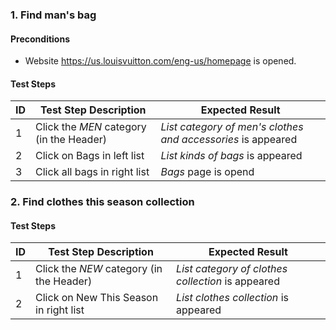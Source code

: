 
### 1. Find man's bag

#### Preconditions

- Website https://us.louisvuitton.com/eng-us/homepage is opened.

#### Test Steps

| ID                 | Test Step Description                            | Expected Result                                                                                                                                                                                                                        |
| ------------------ | ------------------------------------------------ | -------------------------------------------------------------------------------------------------------------------------------------------------------------------------------------------------------------------------------------- |
| 1                  | Click the _MEN_ category (in the Header)         | _List category of men's clothes and accessories_ is appeared                                                                                                                                                                                                      |
| 2                  | Click on Bags in left list                       | _List kinds of bags_ is appeared                                                                                                                                                                                                       |  
| 3                  | Click all bags in right list                 | _Bags_ page is opend                                                                                                                                                      | 

### 2. Find clothes this season collection

#### Test Steps

| ID                 | Test Step Description                            | Expected Result                                                                                                                                                                                                                        |
| ------------------ | ------------------------------------------------ | -------------------------------------------------------------------------------------------------------------------------------------------------------------------------------------------------------------------------------------- |
| 1                  | Click the _NEW_ category (in the Header)         | _List category of clothes collection_ is appeared                                                                                                                                                                                                      |
| 2                  | Click on New This Season in right list           | _List clothes collection_ is appeared                                                                                                                                                                                                       |  
